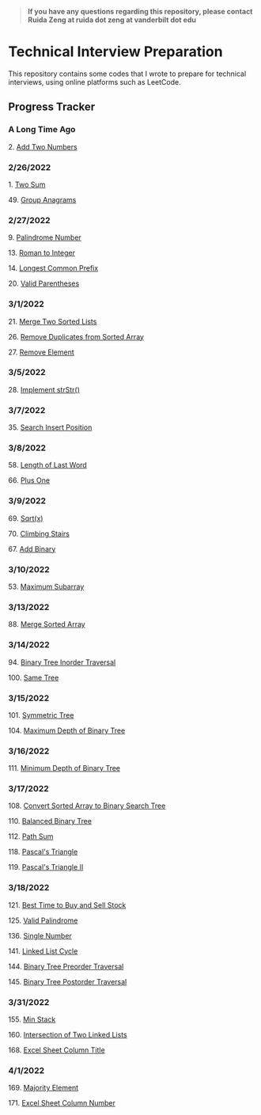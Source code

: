 >**If you have any questions regarding this repository, please contact Ruida Zeng at ruida dot zeng at vanderbilt dot edu**

# Technical Interview Preparation
This repository contains some codes that I wrote to prepare for technical interviews, using online platforms such as LeetCode.

## Progress Tracker

### A Long Time Ago
2\. [Add Two Numbers](LeetCode/addtwonumbers.cpp)

### 2/26/2022
1\. [Two Sum](twosum.py)

49\. [Group Anagrams](LeetCode/groupanagrams.py)

### 2/27/2022
9\. [Palindrome Number](LeetCode/palindromnumber.py)

13\. [Roman to Integer](LeetCode/romantointeger.py)

14\. [Longest Common Prefix](LeetCode/longestcommonprefix.py)

20\. [Valid Parentheses](LeetCode/validparentheses.cpp)

### 3/1/2022
21\. [Merge Two Sorted Lists](LeetCode/mergetwosortedlists.cpp)

26\. [Remove Duplicates from Sorted Array](LeetCode/removeduplicatesfromsortedarray.py)

27\. [Remove Element](LeetCode/removeelement.py)

### 3/5/2022
28\. [Implement strStr()](LeetCode/implementstrstr.py)

### 3/7/2022
35\. [Search Insert Position](LeetCode/searchinsertposition.py)

### 3/8/2022
58\. [Length of Last Word](LeetCode/lengthoflastword.py)

66\. [Plus One](LeetCode/plusone.py)

### 3/9/2022
69\. [Sqrt(x)](LeetCode/sqrtx.py)

70\. [Climbing Stairs](LeetCode/climbingstairs.py)

67\. [Add Binary](LeetCode/addbinary.py)

### 3/10/2022
53\. [Maximum Subarray](LeetCode/maximumsubarray.py)

### 3/13/2022
88\. [Merge Sorted Array](LeetCode/mergesortedarray.py)

### 3/14/2022
94\. [Binary Tree Inorder Traversal](LeetCode/binarytreeinordertraversal.cpp)

100\. [Same Tree](LeetCode/sametree.cpp)

### 3/15/2022
101\. [Symmetric Tree](LeetCode/symmetrictree.cpp)

104\. [Maximum Depth of Binary Tree](LeetCode/maximumdepthofbinarytree.cpp)

### 3/16/2022
111\. [Minimum Depth of Binary Tree](LeetCode/minimumdepthofbinarytree.cpp)

### 3/17/2022
108\. [Convert Sorted Array to Binary Search Tree](LeetCode/convertsortedarraytobinarysearchtree.cpp)

110\. [Balanced Binary Tree](LeetCode/balancedbinarytree.cpp)

112\. [Path Sum](LeetCode/pathsum.cpp)

118\. [Pascal's Triangle](LeetCode/pascalstriangle.py)

119\. [Pascal's Triangle II](LeetCode/pascalstriangleii.py)

### 3/18/2022
121\. [Best Time to Buy and Sell Stock](LeetCode/besttimetobuyandsellstock.py)

125\. [Valid Palindrome](LeetCode/validpalindrome.py)

136\. [Single Number](LeetCode/singlenumber.py)

141\. [Linked List Cycle](LeetCode/linkedlistcycle.cpp)

144\. [Binary Tree Preorder Traversal](LeetCode/binarytreepreordertraversal.cpp)

145\. [Binary Tree Postorder Traversal](LeetCode/binarytreepostordertraversal.cpp)

### 3/31/2022
155\. [Min Stack](LeetCode/minstack.cpp)

160\. [Intersection of Two Linked Lists](LeetCode/intersectionoftwolinkedlists.cpp)

168\. [Excel Sheet Column Title](LeetCode/excelsheetcolumntitle.py)

### 4/1/2022
169\. [Majority Element](LeetCode/majorityelement.py)

171\. [Excel Sheet Column Number](LeetCode/excelsheetcolumnnumber.py)





